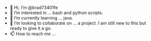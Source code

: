 - 👋 Hi, I’m @brad73401fe
- 👀 I’m interested in ... bash and python scripts.
- 🌱 I’m currently learning ... java.
- 💞️ I’m looking to collaborate on ... a project. I am still new to this but ready to give it a go.
- 📫 How to reach me ...

<!---
brad73401fe/brad73401fe is a ✨ special ✨ repository because its `README.md` (this file) appears on your GitHub profile.
You can click the Preview link to take a look at your changes.
--->
